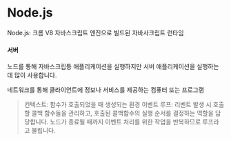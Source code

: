 # Node.js

Node.js: 크롬 V8 자바스크립트 엔진으로 빌드된 자바사크립트 런타임

#### 서버

노드를 통해 자바스크립틍 애플리케이션을 실행하지만 서버 애플리케이션을 실행하는 데 많이 사용합니다.

네트워크를 통해 클라이언트에 정보나 서비스를 제공하는 컴퓨터 또는 프로그램

> 컨텍스트: 함수가 호출되었을 때 생성되는 환경
> 이벤트 루프: 리벤트 발생 시 호출할 콜백 함수들을 관리하고, 호출된 콜백함수의 실행 순서를 결정하는 역할을 담당합니다. 노드가 종료될 때까지 이벤트 처리를 위한 작업을 반복하므로 루프라고 불립니다.
